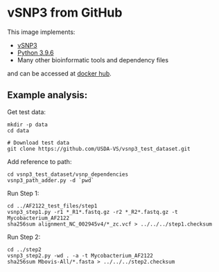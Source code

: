 # vSNP3 from GitHub

This image implements:
- [vSNP3](https://github.com/USDA-VS/vsnp3)
- [Python 3.9.6](https://www.python.org/)
- Many other bioinformatic tools and dependency files

and can be accessed at [docker hub](https://hub.docker.com/u/gregorysprenger).

## Example analysis:

Get test data:

```
mkdir -p data
cd data

# Download test data
git clone https://github.com/USDA-VS/vsnp3_test_dataset.git
```

Add reference to path:
```
cd vsnp3_test_dataset/vsnp_dependencies
vsnp3_path_adder.py -d `pwd`
```

Run Step 1:
```
cd ../AF2122_test_files/step1
vsnp3_step1.py -r1 *_R1*.fastq.gz -r2 *_R2*.fastq.gz -t Mycobacterium_AF2122
sha256sum alignment_NC_002945v4/*_zc.vcf > ../../../step1.checksum
```

Run Step 2:
```
cd ../step2
vsnp3_step2.py -wd . -a -t Mycobacterium_AF2122
sha256sum Mbovis-All/*.fasta > ../../../step2.checksum
```